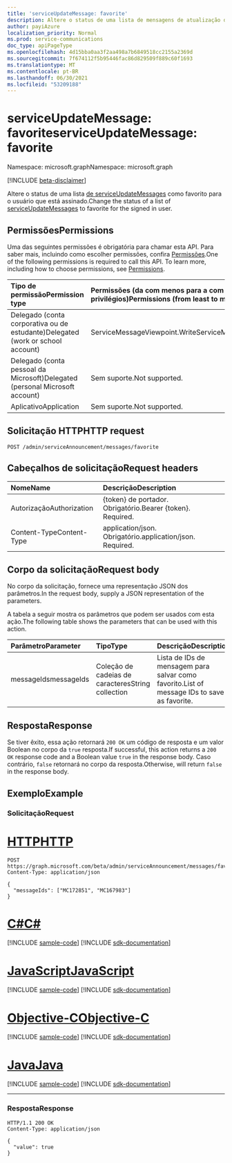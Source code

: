 ```yaml
---
title: 'serviceUpdateMessage: favorite'
description: Altere o status de uma lista de mensagens de atualização de serviço para favoritos para o usuário inscrevado.
author: payiAzure
localization_priority: Normal
ms.prod: service-communications
doc_type: apiPageType
ms.openlocfilehash: 4d15bba0aa3f2aa498a7b6849518cc2155a2369d
ms.sourcegitcommit: 7f674112f5b95446fac86d829509f889c60f1693
ms.translationtype: MT
ms.contentlocale: pt-BR
ms.lasthandoff: 06/30/2021
ms.locfileid: "53209188"
---
```

# <a name="serviceupdatemessage-favorite"></a><span data-ttu-id="cdc8f-103">serviceUpdateMessage: favorite</span><span class="sxs-lookup"><span data-stu-id="cdc8f-103">serviceUpdateMessage: favorite</span></span>
<span data-ttu-id="cdc8f-104">Namespace: microsoft.graph</span><span class="sxs-lookup"><span data-stu-id="cdc8f-104">Namespace: microsoft.graph</span></span>

[!INCLUDE [beta-disclaimer](../../includes/beta-disclaimer.md)]

<span data-ttu-id="cdc8f-105">Altere o status de uma lista [de serviceUpdateMessages](../resources/serviceupdatemessage.md) como favorito para o usuário que está assinado.</span><span class="sxs-lookup"><span data-stu-id="cdc8f-105">Change the status of a list of [serviceUpdateMessages](../resources/serviceupdatemessage.md) to favorite for the signed in user.</span></span>

## <a name="permissions"></a><span data-ttu-id="cdc8f-106">Permissões</span><span class="sxs-lookup"><span data-stu-id="cdc8f-106">Permissions</span></span>
<span data-ttu-id="cdc8f-p101">Uma das seguintes permissões é obrigatória para chamar esta API. Para saber mais, incluindo como escolher permissões, confira [Permissões](/graph/permissions-reference).</span><span class="sxs-lookup"><span data-stu-id="cdc8f-p101">One of the following permissions is required to call this API. To learn more, including how to choose permissions, see [Permissions](/graph/permissions-reference).</span></span>

|<span data-ttu-id="cdc8f-109">Tipo de permissão</span><span class="sxs-lookup"><span data-stu-id="cdc8f-109">Permission type</span></span>|<span data-ttu-id="cdc8f-110">Permissões (da com menos para a com mais privilégios)</span><span class="sxs-lookup"><span data-stu-id="cdc8f-110">Permissions (from least to most privileged)</span></span>|
|:---|:---|
|<span data-ttu-id="cdc8f-111">Delegado (conta corporativa ou de estudante)</span><span class="sxs-lookup"><span data-stu-id="cdc8f-111">Delegated (work or school account)</span></span>|<span data-ttu-id="cdc8f-112">ServiceMessageViewpoint.Write</span><span class="sxs-lookup"><span data-stu-id="cdc8f-112">ServiceMessageViewpoint.Write</span></span>|
|<span data-ttu-id="cdc8f-113">Delegado (conta pessoal da Microsoft)</span><span class="sxs-lookup"><span data-stu-id="cdc8f-113">Delegated (personal Microsoft account)</span></span>|<span data-ttu-id="cdc8f-114">Sem suporte.</span><span class="sxs-lookup"><span data-stu-id="cdc8f-114">Not supported.</span></span>|
|<span data-ttu-id="cdc8f-115">Aplicativo</span><span class="sxs-lookup"><span data-stu-id="cdc8f-115">Application</span></span>|<span data-ttu-id="cdc8f-116">Sem suporte.</span><span class="sxs-lookup"><span data-stu-id="cdc8f-116">Not supported.</span></span>|

## <a name="http-request"></a><span data-ttu-id="cdc8f-117">Solicitação HTTP</span><span class="sxs-lookup"><span data-stu-id="cdc8f-117">HTTP request</span></span>

<!-- {
  "blockType": "ignored"
}
-->
``` http
POST /admin/serviceAnnouncement/messages/favorite
```

## <a name="request-headers"></a><span data-ttu-id="cdc8f-118">Cabeçalhos de solicitação</span><span class="sxs-lookup"><span data-stu-id="cdc8f-118">Request headers</span></span>
|<span data-ttu-id="cdc8f-119">Nome</span><span class="sxs-lookup"><span data-stu-id="cdc8f-119">Name</span></span>|<span data-ttu-id="cdc8f-120">Descrição</span><span class="sxs-lookup"><span data-stu-id="cdc8f-120">Description</span></span>|
|:---|:---|
|<span data-ttu-id="cdc8f-121">Autorização</span><span class="sxs-lookup"><span data-stu-id="cdc8f-121">Authorization</span></span>|<span data-ttu-id="cdc8f-p102">{token} de portador. Obrigatório.</span><span class="sxs-lookup"><span data-stu-id="cdc8f-p102">Bearer {token}. Required.</span></span>|
|<span data-ttu-id="cdc8f-124">Content-Type</span><span class="sxs-lookup"><span data-stu-id="cdc8f-124">Content-Type</span></span>|<span data-ttu-id="cdc8f-p103">application/json. Obrigatório.</span><span class="sxs-lookup"><span data-stu-id="cdc8f-p103">application/json. Required.</span></span>|

## <a name="request-body"></a><span data-ttu-id="cdc8f-127">Corpo da solicitação</span><span class="sxs-lookup"><span data-stu-id="cdc8f-127">Request body</span></span>
<span data-ttu-id="cdc8f-128">No corpo da solicitação, fornece uma representação JSON dos parâmetros.</span><span class="sxs-lookup"><span data-stu-id="cdc8f-128">In the request body, supply a JSON representation of the parameters.</span></span>

<span data-ttu-id="cdc8f-129">A tabela a seguir mostra os parâmetros que podem ser usados com esta ação.</span><span class="sxs-lookup"><span data-stu-id="cdc8f-129">The following table shows the parameters that can be used with this action.</span></span>

|<span data-ttu-id="cdc8f-130">Parâmetro</span><span class="sxs-lookup"><span data-stu-id="cdc8f-130">Parameter</span></span>|<span data-ttu-id="cdc8f-131">Tipo</span><span class="sxs-lookup"><span data-stu-id="cdc8f-131">Type</span></span>|<span data-ttu-id="cdc8f-132">Descrição</span><span class="sxs-lookup"><span data-stu-id="cdc8f-132">Description</span></span>|
|:---|:---|:---|
|<span data-ttu-id="cdc8f-133">messageIds</span><span class="sxs-lookup"><span data-stu-id="cdc8f-133">messageIds</span></span>|<span data-ttu-id="cdc8f-134">Coleção de cadeias de caracteres</span><span class="sxs-lookup"><span data-stu-id="cdc8f-134">String collection</span></span>|<span data-ttu-id="cdc8f-135">Lista de IDs de mensagem para salvar como favorito.</span><span class="sxs-lookup"><span data-stu-id="cdc8f-135">List of message IDs to save as favorite.</span></span>|

## <a name="response"></a><span data-ttu-id="cdc8f-136">Resposta</span><span class="sxs-lookup"><span data-stu-id="cdc8f-136">Response</span></span>

<span data-ttu-id="cdc8f-137">Se tiver êxito, essa ação retornará `200 OK` um código de resposta e um valor Boolean no corpo da `true` resposta.</span><span class="sxs-lookup"><span data-stu-id="cdc8f-137">If successful, this action returns a `200 OK` response code and a Boolean value `true` in the response body.</span></span> <span data-ttu-id="cdc8f-138">Caso contrário, `false` retornará no corpo da resposta.</span><span class="sxs-lookup"><span data-stu-id="cdc8f-138">Otherwise, will return `false` in the response body.</span></span>

## <a name="example"></a><span data-ttu-id="cdc8f-139">Exemplo</span><span class="sxs-lookup"><span data-stu-id="cdc8f-139">Example</span></span>

### <a name="request"></a><span data-ttu-id="cdc8f-140">Solicitação</span><span class="sxs-lookup"><span data-stu-id="cdc8f-140">Request</span></span>

# <a name="http"></a>[<span data-ttu-id="cdc8f-141">HTTP</span><span class="sxs-lookup"><span data-stu-id="cdc8f-141">HTTP</span></span>](#tab/http)
<!-- {
  "blockType": "request",
  "name": "serviceupdatemessage_favorite"
}
-->
``` http
POST https://graph.microsoft.com/beta/admin/serviceAnnouncement/messages/favorite
Content-Type: application/json

{
  "messageIds": ["MC172851", "MC167983"]
}
```
# <a name="c"></a>[<span data-ttu-id="cdc8f-142">C#</span><span class="sxs-lookup"><span data-stu-id="cdc8f-142">C#</span></span>](#tab/csharp)
[!INCLUDE [sample-code](../includes/snippets/csharp/serviceupdatemessage-favorite-csharp-snippets.md)]
[!INCLUDE [sdk-documentation](../includes/snippets/snippets-sdk-documentation-link.md)]

# <a name="javascript"></a>[<span data-ttu-id="cdc8f-143">JavaScript</span><span class="sxs-lookup"><span data-stu-id="cdc8f-143">JavaScript</span></span>](#tab/javascript)
[!INCLUDE [sample-code](../includes/snippets/javascript/serviceupdatemessage-favorite-javascript-snippets.md)]
[!INCLUDE [sdk-documentation](../includes/snippets/snippets-sdk-documentation-link.md)]

# <a name="objective-c"></a>[<span data-ttu-id="cdc8f-144">Objective-C</span><span class="sxs-lookup"><span data-stu-id="cdc8f-144">Objective-C</span></span>](#tab/objc)
[!INCLUDE [sample-code](../includes/snippets/objc/serviceupdatemessage-favorite-objc-snippets.md)]
[!INCLUDE [sdk-documentation](../includes/snippets/snippets-sdk-documentation-link.md)]

# <a name="java"></a>[<span data-ttu-id="cdc8f-145">Java</span><span class="sxs-lookup"><span data-stu-id="cdc8f-145">Java</span></span>](#tab/java)
[!INCLUDE [sample-code](../includes/snippets/java/serviceupdatemessage-favorite-java-snippets.md)]
[!INCLUDE [sdk-documentation](../includes/snippets/snippets-sdk-documentation-link.md)]

---


### <a name="response"></a><span data-ttu-id="cdc8f-146">Resposta</span><span class="sxs-lookup"><span data-stu-id="cdc8f-146">Response</span></span>
<!-- {
  "blockType": "response",
  "truncated": true,
  "@odata.type": "string"
}
-->
``` http
HTTP/1.1 200 OK
Content-Type: application/json

{
  "value": true
}
```
